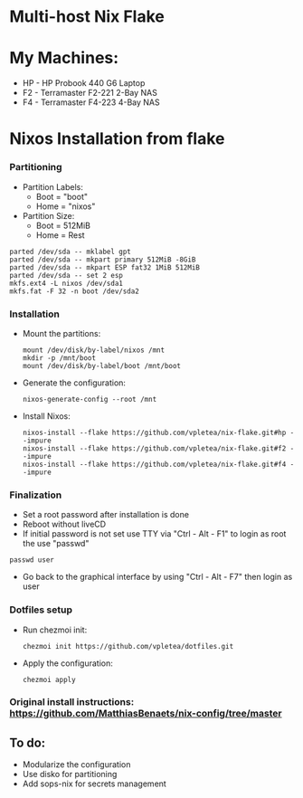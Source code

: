 # Multi-host Nix Flake

# My Machines:
- HP - HP Probook 440 G6 Laptop
- F2 - Terramaster F2-221 2-Bay NAS
- F4 - Terramaster F4-223 4-Bay NAS

# Nixos Installation from flake
### Partitioning
- Partition Labels:
  - Boot = "boot"
  - Home = "nixos"
- Partition Size:
  - Boot = 512MiB
  - Home = Rest
```
parted /dev/sda -- mklabel gpt
parted /dev/sda -- mkpart primary 512MiB -8GiB
parted /dev/sda -- mkpart ESP fat32 1MiB 512MiB
parted /dev/sda -- set 2 esp
mkfs.ext4 -L nixos /dev/sda1
mkfs.fat -F 32 -n boot /dev/sda2
```
### Installation
- Mount the partitions:
  ```
  mount /dev/disk/by-label/nixos /mnt
  mkdir -p /mnt/boot
  mount /dev/disk/by-label/boot /mnt/boot
  ```
- Generate the configuration:
  ```
  nixos-generate-config --root /mnt
  ```
- Install Nixos:
  ```
  nixos-install --flake https://github.com/vpletea/nix-flake.git#hp --impure
  nixos-install --flake https://github.com/vpletea/nix-flake.git#f2 --impure
  nixos-install --flake https://github.com/vpletea/nix-flake.git#f4 --impure
  ```
### Finalization
  - Set a root password after installation is done
  - Reboot without liveCD
  - If initial password is not set use TTY via "Ctrl - Alt - F1" to login as root the use "passwd"
```
passwd user
```
  - Go back to the graphical interface by using "Ctrl - Alt - F7" then login as user

### Dotfiles setup
- Run chezmoi init:
  ```
  chezmoi init https://github.com/vpletea/dotfiles.git
  ```
- Apply the configuration:
  ```
  chezmoi apply
  ```

### Original install instructions: https://github.com/MatthiasBenaets/nix-config/tree/master
## To do:
  - Modularize the configuration
  - Use disko for partitioning
  - Add sops-nix for secrets management
